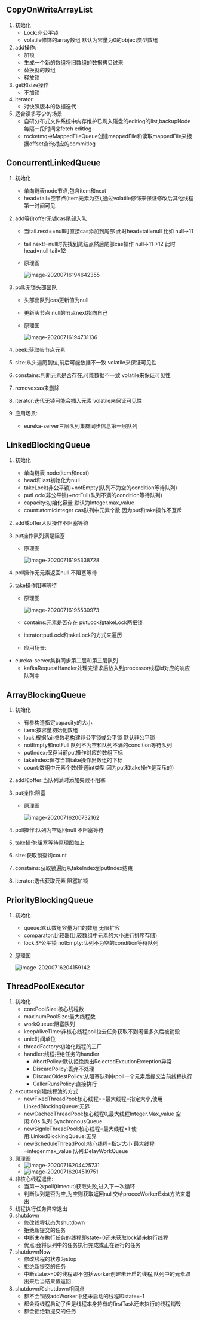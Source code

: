 ## CopyOnWriteArrayList

1. 初始化
   - Lock:非公平锁
   - volatile修饰的array数组 默认为容量为0的object类型数组
2. add操作:
   - 加锁
   - 生成一个新的数组将旧数组的数据拷贝过来
   - 替换就的数组
   - 释放锁
3. get和size操作
   - 不加锁
4. iterator
   - 对快照版本的数据迭代
5. 适合读多写少的场景
   - 自研分布式文件系统中内存维护已刷入磁盘的editlog的list,backupNode每隔一段时间来fetch editlog
   - rocketmq中MappedFileQueue创建mappedFile和读取mappedFile来根据offset查询对应的commitlog



## ConcurrentLinkedQueue

1. 初始化

   - 单向链表node节点,包含item和next
   - head=tail=空节点(item元素为空),通过volatile修饰来保证修改后其他线程第一时间可见

2. add等价offer无锁cas尾部入队

   - 当tail.next==null时直接cas添加到尾部 此时head=tail=null  比如 null->11

   - tail.next!=null时先找到尾结点然后尾部cas操作 null->11->12 此时head=null tail=12

   - 原理图

     ![image-20200716194642355](https://note.youdao.com/yws/api/personal/file/WEB0e3ba131f34ef738ac512fa9761c77ee?method=download&shareKey=c65cf4d0f88fa4028d67fe1d98e12d2c)

3. poll:无锁头部出队

   - 头部出队列cas更新值为null

   - 更新头节点 null的节点next指向自己

   - 原理图

     ![image-20200716194731136](https://note.youdao.com/yws/api/personal/file/WEBa18b5db98582bfc2068fe3fceb9f965d?method=download&shareKey=447cfe6d4f77434d8d380ac9abcbb233)

4. peek:获取头节点元素

5. size:从头遍历到位,前后可能数据不一致 volatile来保证可见性

6. constains:判断元素是否存在,可能数据不一致 volatile来保证可见性

7. remove:cas来删除

8. iterator:迭代无锁可能会插入元素 volatile来保证可见性

9. 应用场景:

   - eureka-server三层队列集群同步信息第一层队列



## LinkedBlockingQueue

1. 初始化

   - 单向链表 node(item和next)
   - head和last初始化为null
   - takeLock(非公平锁)+notEmpty(队列不为空的condition等待队列)
   - putLock(非公平锁)+notFull(队列不满的condition等待队列)
   - capacity:初始化容量 默认为Integer.max_value
   - count:atomicInteger cas队列中元素个数 因为put和take操作不互斥

2. add或offer入队操作不阻塞等待

3. put操作队列满是阻塞

   - 原理图

     ![image-20200716195338728](https://note.youdao.com/yws/api/personal/file/WEBa8a9efd38859a5a23be581d39edbc7f4?method=download&shareKey=2d24847524a2d02ac9cfa7545d3a1c8f)

4. poll操作无元素返回null 不阻塞等待

5. take操作阻塞等待

   - 原理图

     ![image-20200716195530973](https://note.youdao.com/yws/api/personal/file/WEB8da379250d5b1684a816fa87aa316b1a?method=download&shareKey=192b35b1a04b9513ba073bb944c87980)

   

   - contains:元素是否存在 putLock和takeLock两把锁
   - iterator:putLock和takeLock的方式来遍历
   - 应用场景:
  - eureka-server集群同步第二层和第三层队列
     - kafkaRequestHandler处理完请求后放入到processor线程id对应的响应队列中
   
   

## ArrayBlockingQueue

1. 初始化

   - 有参构造指定capacity的大小
   - item:按容量初始化数组
   - lock:根据fair参数老构建非公平锁或公平锁 默认非公平锁
   - notEmpty和notFull 队列不为空和队列不满的condition等待队列
   - putIndex:保存当前put操作对应的数组下标
   - takeIndex:保存当前take操作出数组的下标
   - count:数组中元素个数(普通int类型 因为put和take操作是互斥的)

2. add和offer:当队列满时添加失败不阻塞

3. put操作:阻塞

   - 原理图

     ![image-20200716200732162](https://note.youdao.com/yws/api/personal/file/WEB9a95f88842be554387cc52fcaffc7720?method=download&shareKey=f8c062a560fee18c75250fcc69323272)

4. poll操作:队列为空返回null 不阻塞等待

5. take操作:阻塞等待原理图如上

6. size:获取锁查询count

7. constains:获取锁遍历从takeIndex到putIndex结束

8. iterator:迭代获取元素 阻塞加锁



## PriorityBlockingQueue

1. 初始化

   - queue:默认数组容量为11的数组 无限扩容
   - comparator:比较器(比较数组中元素的大小进行排序存储)
   - lock:非公平锁 notEmpty:队列不为空的condition等待队列

2. 原理图

   ![image-20200716204159142](https://note.youdao.com/yws/api/personal/file/WEBfa61c5124b68034305aedebbdd9150d3?method=download&shareKey=00cc22c4833e7080d8be4892a6d52645)



## ThreadPoolExecutor

1. 初始化
   - corePoolSize:核心线程数
   - maxinumPoolSize:最大线程数
   - workQueue:阻塞队列
   - keepAliveTime:非核心线程poll拉去任务获取不到闲置多久后被销毁
   - unit:时间单位
   - threadFactory:初始化线程的工厂
   - handler:线程拒绝任务的handler
     - AbortPolicy:默认拒绝抛出RejectedExcutionException异常
     - DiscardPolicy:丢弃不处理
     - DiscardOldestPolicy:从阻塞队列中poll一个元素后提交当前线程执行
     - CallerRunsPolicy:直接执行
2. excutors创建线程池的方式
   - newFixedThreadPool:核心线程==最大线程=指定大小,使用LinkedBlockingQueue:无界
   - newCachedThreadPool:核心线程0,最大线程Integer.Max_value 空闲:60s 队列:SynchronousQueue
   - newSignleThreadPool:核心线程=最大线程=1 使用:LinkedBlockingQueue:无界
   - newScheduleThreadPool:核心线程=指定大小 最大线程=integer.max_value 队列:DelayWorkQueue
3. 原理图
   - ![image-20200716204425731](https://note.youdao.com/yws/api/personal/file/WEBe24881346cc36d9296a2060fd9f1d5fe?method=download&shareKey=770edabd46621621d0c66e5a48a8a33b)
   - ![image-20200716204519751](https://note.youdao.com/yws/api/personal/file/WEB9b5b8c5677af440c602f24d9b0ae1d94?method=download&shareKey=7465ca1cb142f63a2429cad9e99b5b2c)
4. 非核心线程退出:
   - 当第一次poll(timeout)获取失败,进入下一次循环
   - 判断队列是否为空,为空则获取返回null交给proceeWorkerExist方法来退出
5. 线程执行任务异常退出
6. shutdown
   - 修改线程状态为shutdown
   - 拒绝新提交的任务
   - 中断未在执行任务的线程即state=0还未获取lock锁来执行线程
   - 优点:会将队列中的任务执行完成或正在运行的任务
7. shutdownNow
   - 修改线程的状态为stop
   - 拒绝新提交的任务
   - 中断state>=0的线程即不包括worker创建未开启的线程,队列中的元素取出来后当结果值返回
8. shutdown和shutdown相同点
   - 都不会销毁addWorker中还未启动的线程即state=-1
   - 都会将线程启动了但是线程本身持有的firstTask还未执行的线程销毁
   - 都会拒绝新提交的任务